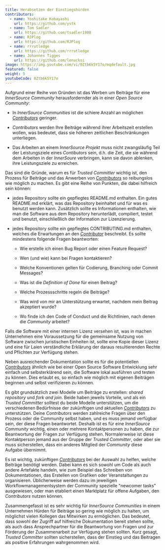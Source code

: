 ```yaml
---
title: Herabsetzen der Einstiegshürden
contributors:
  - name: Yoshitake Kobayashi
    url: https://github.com/ystk
  - name: Tom Sadler
    url: https://github.com/tsadler1988
  - name: RJPlog
    url: https://github.com/RJPlog
  - name: rrrutledge
    url: https://github.com/rrrutledge
  - name: Johannes Tigges
    url: https://github.com/lenucksi
image: https://img.youtube.com/vi/0Ztb6k5Y17o/mqdefault.jpg
featured: false
weight: 5
youtubeCode: 0Ztb6k5Y17o
---
```

<div class="paragraph">
<p>Aufgrund einer Reihe von Gründen ist das Werben um Beiträge für eine <em>InnerSource Community</em> herausfordernder als in einer <em>Open Source Community</em>:</p>
</div>
<div class="ulist">
<ul>
<li>
<p>In <em>InnerSource Communities</em> ist die schiere Anzahl an möglichen <a href="https://innersourcecommons.org/learn/learning-path/contributor"><em>Contributors</em></a> geringer.</p>
</li>
<li>
<p><em>Contributors</em> werden Ihre Beiträge während ihrer Arbeitszeit erstellen wollen, was bedeutet, dass sie höheren zeitlichen Beschränkungen unterliegen.</p>
</li>
<li>
<p>Das Arbeiten an einem <em>InnerSource Projekt</em> muss nicht zwangsläufig Teil der Leistungsziele eines <em>Contibutors</em> sein, d.h. die Zeit, die sie während dem Arbeiten in der <em>InnerSoure</em> verbringen, kann sie davon ablenken, ihre Leistungsziele zu erreichen.</p>
</li>
</ul>
</div>
<div class="paragraph">
<p>Das sind die Gründe, warum es für <em>Trusted Committer</em> wichtig ist, den Prozess für Beiträge und das Anwerben von <a href="https://innersourcecommons.org/learn/learning-path/contributor"><em>Contributors</em></a> so reibungslos wie möglich zu machen. Es gibt eine Reihe von Punkten, die dabei hilfreich sein können:</p>
</div>
<div class="ulist">
<ul>
<li>
<p>jedes Repository sollte ein gepflegtes README.md enthalten. Ein gutes README.md erklärt, was das Repository beinhaltet und für was es benutzt werden kann. Zusätzlich sollte es Informationen enthalten, wie man die Software aus dem Repository herunterlädt, compiliert, testet und benutzt, einschließlich der Information zur Lizenzierung.</p>
</li>
<li>
<p>jedes Repository sollte ein gepflegtes CONTRIBUTING.md enthalten, welches die Erwartungen an den <a href="https://innersourcecommons.org/learn/learning-path/contributor"><em>Contributor</em></a> beschreibt. Es sollte mindestens folgende Fragen beantworten:</p>
<div class="ulist">
<ul>
<li>
<p>Wie erstelle ich einen Bug Report oder einen Feature Request?</p>
</li>
<li>
<p>Wen (und wie) kann bei Fragen kontaktieren?</p>
</li>
<li>
<p>Welche Konventionen gelten für Codierung, Branching oder Commit Messages?</p>
</li>
<li>
<p>Was ist die <em>Definition of Done</em> für einen Beitrag?</p>
</li>
<li>
<p>Welche Prozessschritte regeln die Beiträge?</p>
</li>
<li>
<p>Was wird von mir an Unterstützung erwartet, nachdem mein Beitrag akzeptiert wurde?</p>
</li>
<li>
<p>Wo finde ich den Code of Conduct und die Richtlinien, nach denen die <em>Community</em> arbeitet?</p>
</li>
</ul>
</div>
</li>
</ul>
</div>
<div class="paragraph">
<p>Falls die Software mit einer internen Lizenz versehen ist, was in machen Unternehmen eine Voraussetzung für die gemeinsame Nutzung von Software zwischen juristischen Einheiten ist, sollte eine Kopie dieser Lizenz und eine für Laien verständliche Erklärung der daraus resultierenden Rechte und Pflichten zur Verfügung stehen.</p>
</div>
<div class="paragraph">
<p>Neben ausreichender Dokumentation sollte es für die potentiellen <a href="https://innersourcecommons.org/learn/learning-path/contributor"><em>Contributors</em></a> ähnlich wie bei einer Open Source
Software Entwicklung sehr einfach und selbsterklärend  sein, die Software lokal ausführen und testen zu können. Dies erlaubt es, so einfach wie möglich mit eigenen Beiträgen beginnen und selbst verifizieren zu können.</p>
</div>
<div class="paragraph">
<p>Es gibt grundsätzlich zwei Modelle um Beiträge zu erstellen:
<em>shared repository</em> und <em>fork and join</em>. Beide haben jeweils Vorteile, und als ein <em>Trusted Committer</em> solltest du beide Modelle unterstützen, um die verschiedenen Bedürfnisse der zukünftigen und aktuellen <a href="https://innersourcecommons.org/learn/learning-path/contributor"><em>Contributors</em></a> zu unterstützen.
Deine <em>Contributors</em> werden zahlreiche Fragen über den Prozess oder die Community selbst haben, und es muss jemand verfügbar sein, der diese Fragen beantwortet. Deshalb ist es für eine <em>InnerSource Community</em> wichtig, einen oder mehrere Kontaktpersonen zu haben, die zur Beantwortung der Fragen zur Verfügung stehen. Normalerweise ist diese Kontaktperson jemand aus der Gruppe der <em>Trusted Committer</em>, oder aber sie muss sicherstellen, dass ein anderes Mitglied der <em>Community</em> diese Aufgabe übernimmt.</p>
</div>
<div class="paragraph">
<p>Es ist wichtig, zukünftigen <a href="https://innersourcecommons.org/learn/learning-path/contributor"><em>Contributors</em></a> bei der Auswahl zu helfen, welche Beiträge benötigt werden. Dabei kann es sich sowohl um Code als auch andere Artefakte handeln, wie zum Beispiel das Schreiben von Dokumentationen, das Erstellen von Grafiken oder Veranstaltungen zu organisieren. Üblicherweise werden dazu im jeweiligen Workflowmanagementsystem der Community spezielle "newcomer tasks" ausgewiesen, oder man etabliert einen Marktplatz für offene Aufgaben, den <em>Contributors</em> nutzen können.</p>
</div>
<div class="paragraph">
<p>Zusammengefasst ist es sehr wichtig für <em>InnerSource Communities</em> in einem Unternehmen Hürden für Beiträge so gering wie möglich zu halten, um möglichst vielen Kollegen das Mitwirken zu ermöglichen. Das bedeutet, dass sowohl der Zugriff auf hilfreiche Dokumentation bereit stehen sollte,  als auch dass Ansprechpartner für die Beantwortung von Fragen und zur Förderung der Zusammenarbeit zur Verfügung stehen sollten. Kurz gesagt, <em>Trusted Committer</em> sollten sicherstellen, dass der Einstieg und das Beitragen als positive Erfahrungen wahrgenommen wird.</p>
</div>
<!--- This file autogenerated from https://github.com/InnerSourceCommons/InnerSourceLearningPath/blob/master/scripts -->